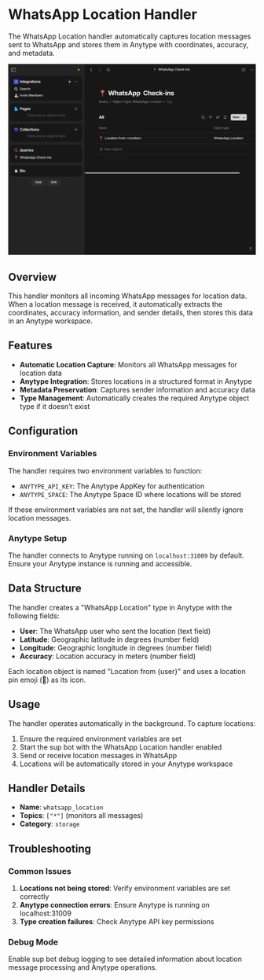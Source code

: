 # WhatsApp Location Handler

The WhatsApp Location handler automatically captures location messages sent to WhatsApp and stores them in Anytype with coordinates, accuracy, and metadata.

![WhatsApp Location Handler](/images/anytype-whatsapp.png)

## Overview

This handler monitors all incoming WhatsApp messages for location data. When a location message is received, it automatically extracts the coordinates, accuracy information, and sender details, then stores this data in an Anytype workspace.

## Features

- **Automatic Location Capture**: Monitors all WhatsApp messages for location data
- **Anytype Integration**: Stores locations in a structured format in Anytype
- **Metadata Preservation**: Captures sender information and accuracy data
- **Type Management**: Automatically creates the required Anytype object type if it doesn't exist

## Configuration

### Environment Variables

The handler requires two environment variables to function:

- `ANYTYPE_API_KEY`: The Anytype AppKey for authentication
- `ANYTYPE_SPACE`: The Anytype Space ID where locations will be stored

If these environment variables are not set, the handler will silently ignore location messages.

### Anytype Setup

The handler connects to Anytype running on `localhost:31009` by default. Ensure your Anytype instance is running and accessible.

## Data Structure

The handler creates a "WhatsApp Location" type in Anytype with the following fields:

- **User**: The WhatsApp user who sent the location (text field)
- **Latitude**: Geographic latitude in degrees (number field)
- **Longitude**: Geographic longitude in degrees (number field)
- **Accuracy**: Location accuracy in meters (number field)

Each location object is named "Location from {user}" and uses a location pin emoji (📍) as its icon.

## Usage

The handler operates automatically in the background. To capture locations:

1. Ensure the required environment variables are set
2. Start the sup bot with the WhatsApp Location handler enabled
3. Send or receive location messages in WhatsApp
4. Locations will be automatically stored in your Anytype workspace

## Handler Details

- **Name**: `whatsapp_location`
- **Topics**: `["*"]` (monitors all messages)
- **Category**: `storage`

## Troubleshooting

### Common Issues

1. **Locations not being stored**: Verify environment variables are set correctly
2. **Anytype connection errors**: Ensure Anytype is running on localhost:31009
3. **Type creation failures**: Check Anytype API key permissions

### Debug Mode

Enable sup bot debug logging to see detailed information about location message processing and Anytype operations.
